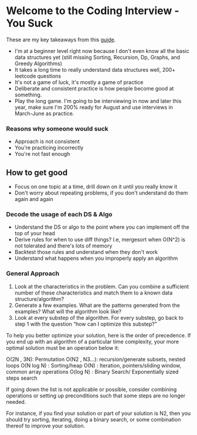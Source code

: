# Welcome to the Coding Interview - You Suck

These are my key takeaways from this [guide](https://docs.google.com/document/d/1eKirumpmwDWTtKCJKn2HuoQ2NavEfR41whmTyaQcio4/edit#).

- I'm at a beginner level right now because I don't even know all the basic data structures yet (still missing Sorting, Recursion, Dp, Graphs, and Greedy Algorithms)
- It takes a long time to really understand data structures well, 200+ leetcode questions
- It's not a game of luck, it's mostly a game of practice
- Deliberate and consistent practice is how people become good at something.
- Play the long game. I'm going to be interviewing in now and later this year, make sure I'm 200% ready for August and use interviews in March-June as practice.

### Reasons why someone would suck
- Approach is not consistent
- You're practicing incorrectly
- You're not fast enough

## How to get good
- Focus on one topic at a time, drill down on it until you really know it
- Don't worry about repeating problems, if you don't understand do them again and again

### Decode the usage of each DS & Algo
- Understand the DS or algo to the point where you can implement off the top of your head
- Derive rules for when to use diff things? I.e, mergesort when O(N^2) is not tolerated and there's lots of memory
- Backtest those rules and understand when they don't work
- Understand what happens when you improperly apply an algorithm

### General Approach

1. Look at the characteristics in the problem. Can you combine a sufficient number of these characteristics and match them to a known data structure/algorithm? 
2. Generate a few examples. What are the patterns generated from the examples? What will the algorithm look like?
3. Look at every substep of the algorithm. For every substep, go back to step 1 with the question “how can I optimize this substep?”

To help you better optimize your solution, here is the order of precedence. If you end up with an algorithm of a particular time complexity, your more optimal solution must be an operation below it:

O(2N , 3N): Permutation
O(N2 , N3…): recursion/generate subsets, nested loops
O(N log N) : Sorting/heap
O(N) : Iteration, pointers/sliding window, common array operations
O(log N) : Binary Search/ Exponentially sized steps search

If going down the list is not applicable or possible, consider combining operations or setting up preconditions such that some steps are no longer needed.

For instance, if you find your solution or part of your solution is N2, then you should try sorting, iterating, doing a binary search, or some combination thereof to improve your solution.